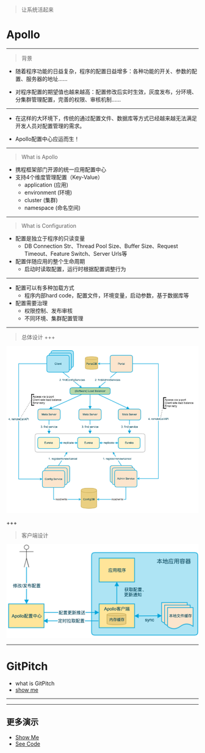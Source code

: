 > 让系统活起来

# Apollo

---
> 背景

* 随着程序功能的日益复杂，程序的配置日益增多：各种功能的开关、参数的配置、服务器的地址……

* 对程序配置的期望值也越来越高：配置修改后实时生效，灰度发布，分环境、分集群管理配置，完善的权限、审核机制……

---

* 在这样的大环境下，传统的通过配置文件、数据库等方式已经越来越无法满足开发人员对配置管理的需求。

* Apollo配置中心应运而生！

---


> What is Apollo

* 携程框架部门开源的统一应用配置中心
* 支持4个维度管理配置（Key-Value）
     * application (应用)
     * environment (环境)
     * cluster (集群)
     * namespace (命名空间)

---

> What is Configuration

- 配置是独立于程序的只读变量
  - DB Connection Str、Thread Pool Size、Buffer Size、Request
Timeout、Feature Switch、Server Urls等
- 配置伴随应用的整个生命周期
    - 启动时读取配置，运行时根据配置调整行为

---

- 配置可以有多种加载方式
    - 程序内部hard code，配置文件，环境变量，启动参数，基于数据库等
- 配置需要治理
    - 权限控制、发布审核
    - 不同环境、集群配置管理

---

> 总体设计
+++

![总体设计](https://github.com/KevinCai76/points/blob/master/Images/overall-architecture.png?raw=true)

+++

>  客户端设计

![客户端设计](https://github.com/KevinCai76/points/blob/master/Images/client-architecture.png?raw=true)

---

# GitPitch
* what is GitPitch
* [show me](https://gitpitch.com/KevinCai76/points)
---
 
---

## 更多演示

 - [Show Me](https://gitpitch.com/gitpitch/the-template#/)
 - [See Code](https://github.com/gitpitch/the-template)
